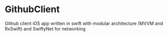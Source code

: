 # GithubClient
Github client iOS app written in swift with modular architecture (MVVM and RxSwift) and SwiftyNet for networking
